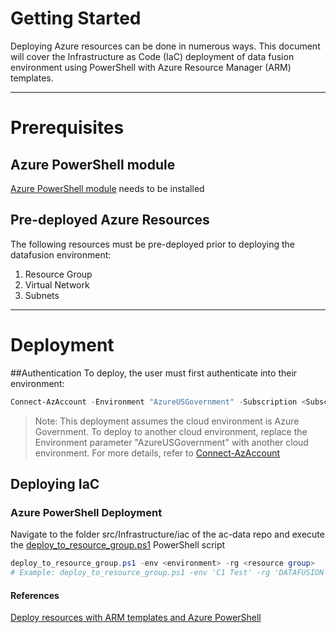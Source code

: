 # Getting Started
Deploying Azure resources can be done in numerous ways.  This document will cover the Infrastructure as Code (IaC) deployment of data fusion environment using PowerShell with Azure Resource Manager (ARM) templates.

---
# Prerequisites
## Azure PowerShell module
[Azure PowerShell module](https://docs.microsoft.com/en-us/powershell/azure/install-az-ps?view=azps-6.6.0) needs to be installed  

## Pre-deployed Azure Resources
The following resources must be pre-deployed prior to deploying the datafusion environment:
1. Resource Group
2. Virtual Network
3. Subnets
---

# Deployment
##Authentication
To deploy, the user must first authenticate into their environment:
```PowerShell
Connect-AzAccount -Environment "AzureUSGovernment" -Subscription <Subscription Name>
```
> Note: 
>  This deployment assumes the cloud environment is Azure Government. To deploy to another cloud environment, replace the Environment parameter "AzureUSGovernment" with another cloud environment. For more details, refer to [Connect-AzAccount](https://docs.microsoft.com/en-us/powershell/module/az.accounts/connect-azaccount?view=azps-6.6.0)

## Deploying IaC

### Azure PowerShell Deployment
Navigate to the folder src/Infrastructure/iac of the ac-data repo and execute the [deploy_to_resource_group.ps1](https://dev.azure.com/bmpo9/ACAI-bmpo9/_git/ac-data?path=/src/Infrastructure/iac/deploy_to_resource_group.ps1) PowerShell script
```PowerShell
deploy_to_resource_group.ps1 -env <environment> -rg <resource group> 
# Example: deploy_to_resource_group.ps1 -env 'C1 Test' -rg 'DATAFUSION-RG-01'
```

#### References
[Deploy resources with ARM templates and Azure PowerShell](https://docs.microsoft.com/en-us/azure/azure-resource-manager/templates/deploy-powershell)